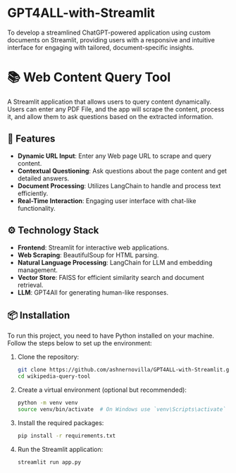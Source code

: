 # GPT4ALL-with-Streamlit
To develop a streamlined ChatGPT-powered application using custom documents on Streamlit, providing users with a responsive and intuitive interface for engaging with tailored, document-specific insights.

# 📚 Web Content Query Tool

A Streamlit application that allows users to query content dynamically. Users can enter any PDF File, and the app will scrape the content, process it, and allow them to ask questions based on the extracted information.

## 🎯 Features

- **Dynamic URL Input**: Enter any Web page URL to scrape and query content.
- **Contextual Questioning**: Ask questions about the page content and get detailed answers.
- **Document Processing**: Utilizes LangChain to handle and process text efficiently.
- **Real-Time Interaction**: Engaging user interface with chat-like functionality.

## ⚙️ Technology Stack

- **Frontend**: Streamlit for interactive web applications.
- **Web Scraping**: BeautifulSoup for HTML parsing.
- **Natural Language Processing**: LangChain for LLM and embedding management.
- **Vector Store**: FAISS for efficient similarity search and document retrieval.
- **LLM**: GPT4All for generating human-like responses.

## 📦 Installation

To run this project, you need to have Python installed on your machine. Follow the steps below to set up the environment:

1. Clone the repository:
   ```bash
   git clone https://github.com/ashnernovilla/GPT4ALL-with-Streamlit.git
   cd wikipedia-query-tool
   
2. Create a virtual environment (optional but recommended):
   ```bash
   python -m venv venv
   source venv/bin/activate  # On Windows use `venv\Scripts\activate`

3. Install the required packages:
   ```bash
   pip install -r requirements.txt

4. Run the Streamlit application:
   ```bash
   streamlit run app.py
